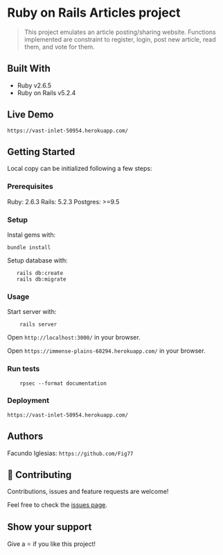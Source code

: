 # Ruby on Rails Articles project

> This project emulates an article posting/sharing website. Functions implemented are constraint to register, login, post new article, read them, and vote for them.

## Built With

- Ruby v2.6.5
- Ruby on Rails v5.2.4

## Live Demo

`https://vast-inlet-50954.herokuapp.com/`

## Getting Started

Local copy can be initialized following a few steps: 

### Prerequisites

Ruby: 2.6.3
Rails: 5.2.3
Postgres: >=9.5

### Setup

Instal gems with:

```
bundle install
```

Setup database with:

```
   rails db:create
   rails db:migrate
```

### Usage

Start server with:

```
    rails server
```

Open `http://localhost:3000/` in your browser.

Open `https://immense-plains-60294.herokuapp.com/` in your browser.

### Run tests

```
    rpsec --format documentation
```

### Deployment

`https://vast-inlet-50954.herokuapp.com/`

## Authors

Facundo Iglesias: `https://github.com/Fig77`

## 🤝 Contributing

Contributions, issues and feature requests are welcome!

Feel free to check the [issues page](issues/).

## Show your support

Give a ⭐️ if you like this project!
